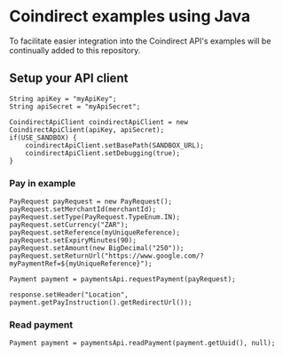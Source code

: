 # Coindirect examples using Java

To facilitate easier integration into the Coindirect API's examples will be continually added to this repository.

## Setup your API client
```
String apiKey = "myApiKey";
String apiSecret = "myApiSecret";

CoindirectApiClient coindirectApiClient = new CoindirectApiClient(apiKey, apiSecret);
if(USE_SANDBOX) {
    coindirectApiClient.setBasePath(SANDBOX_URL);
    coindirectApiClient.setDebugging(true);
}
```



### Pay in example
```
PayRequest payRequest = new PayRequest();
payRequest.setMerchantId(merchantId);
payRequest.setType(PayRequest.TypeEnum.IN);
payRequest.setCurrency("ZAR");
payRequest.setReference(myUniqueReference);
payRequest.setExpiryMinutes(90);
payRequest.setAmount(new BigDecimal("250"));
payRequest.setReturnUrl("https://www.google.com/?myPaymentRef=${myUniqueReference}");

Payment payment = paymentsApi.requestPayment(payRequest);

response.setHeader("Location", payment.getPayInstruction().getRedirectUrl());
```

### Read payment
```
Payment payment = paymentsApi.readPayment(payment.getUuid(), null);
```

